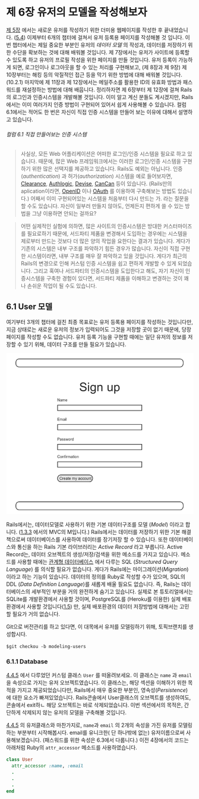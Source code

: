 # 제 6장 유저의 모델을 작성해보자 

[제 5장](Chapter5.md) 에서는 새로운 유저를 작성하기 위한 더미용 웹페이지를 작성한 후 끝내었습니다. ([5.4](Chapter5.md#54-User의-등록-첫-테스트)) 이제부터 6개의 챕터에 걸쳐서 유저 등록용 페이지를 작성해볼 것 입니다. 이번 챕터에서는 제일 중요한 부분인 유저의 *데이터 모델* 의 작성과, 데이터를 저장하기 위한 수단을 확보하는 것에 대해 배워볼 것입니다. 제 7장에서는 유저가 사이트에 등록할 수 있도록 하고 유저의 프로필 작성을 위한 페이지를 만들 것입니다. 유저 등록이 가능하게 되면, 로그인이나 로그아웃을 할 수 있는 처리를 구현해보고, (제 8장과 제 9장) 제 10장부터는 해킹 등의 악질적인 접근 등을 막기 위한 방법에 대해 배워볼 것입니다. (10.2.1) 마지막에 제 11장과 제 12장에서는 메일주소를 활용한 ID의 유효화 방법과 패스워드를 재설정하는 방법에 대해 배웁니다. 정리하자면 제 6장부터 제 12장에 걸쳐 Rails의 로그인과 인증시스템을 개발해볼 것입니다. 이미 알고 계신 분들도 계시겠지만, Rails에서는 이미 여러가지 인증 방법이 구현되어 있어서 쉽게 사용해볼 수 있습니다. 컬럼 6.1에서는 적어도 한 번은 자신이 직접 인증 시스템을 만들어 보는 이유에 대해서 설명하고 있습니다.

###### 컬럼 6.1 직접 만들어보는 인증 시스템

> 사실상, 모든 Web 어플리케이션은 어떠한 로그인/인증 시스템을 필요로 하고 있습니다. 때문에, 많은 Web 프레임워크에서는 이러한 로그인/인증 시스템을 구현하기 위한 많은 선택지를 제공하고 있습니다. Rails도 예외는 아닙니다. 인증(*authentication*) 과 허가(*authorization*) 시스템을 예로 들어보자면, [Clearance](https://github.com/thoughtbot/clearance), [Authlogic](https://github.com/binarylogic/authlogic), [Devise](https://github.com/plataformatec/devise), [CanCan](http://railscasts.com/episodes/192-authorization-with-cancan) 등이 있습니다. (Rails만의 aplication이라면, [OpenID](https://ja.wikipedia.org/wiki/OpenID) 이나 [OAuth](https://ja.wikipedia.org/wiki/OAuth) 를 이용하여 구축해보는 방법도 있습니다.) 어째서 이미 구현되어있는 시스템을 처음부터 다시 만드는 가. 라는 질문을 할 수도 있습니다. 자신이 일부러 만들지 않아도, 언제든지 편하게 쓸 수 있는 방법을 그냥 이용하면 안되는 걸까요?

> 어떤 실제적인 실험에 의하면, 많은 사이트의 인증시스템은 방대한 커스터마이즈를 필요로하기 때문에, 서드파티 제품을 변경해서 도입하는 경우에는 시스템을 제로부터 만드는 것보다 더 많은 양의 작업을 요한다는 결과가 있습니다. 게다가 기존의 시스템은 내부 구조를 파악하기 힘든 경우가 많습니다. 자신이 직접 구현한 시스템이라면, 내부 구조를 매우 잘 파악하고 있을 것입니다. 게다가 최근의 Rails의 변경으로 인해 커스텀 인증 시스템을 쉽고 편하게 개발할 수 있게 되었습니다. 그리고 혹여나 서드파티의 인증시스템을 도입한다고 해도, 자기 자신이 인증시스템을 구축한 경험이 있다면, 서드파티 제품을 이해하고 변경하는 것이 꽤나 손쉬운 작업이 될 수도 있습니다.

## 6.1 User 모델

여기부터 3개의 챕터에 걸친  최종 목표로는 유저 등록용 페이지를 작성하는 것입니다만, 지금 상태로는 새로운 유저의 정보가 입력되어도 그것을 저장할 곳이 없기 때문에, 당장 페이지를 작성할 수도 없습니다. 유저 등록 기능을 구현할 때에는 일단 유저의 정보를 저장할 수 있기 위해, 데이터 구조를 만들 필요가 있습니다.

![](../image/Chapter6/signup_mockup_bootstrap.png)

Rails에서는, 데이터모델로 사용하기 위한 기본 데이터구조를 모델 (*Model*) 이라고 합니다. ([1.3.3](Chapter1.md#133-Model---View--Controller-MVC) 에서의 MVC의 M입니다.) Rails에서는 데이터를 저장하기 위한 기본 해결책으로써 데이터베이스를 사용하여 데이터를 장기저장 할 수 있습니다. 또한 데이터베이스와 통신을 하는 Rails 기본 라이브러리는 *Active Record* 라고 부릅니다. Active Record는, 데이터 오브젝트의 생성/저장/검색을 위한 메소드를 가지고 있습니다. 메소드를 사용할 때에는 [관계형 데이터베이스](https://ja.wikipedia.org/wiki/関係データベース) 에서 다루는 SQL (*Structured Query Language*) 를 의식할 필요가 없습니다. 게다가 Rails에는 마이그레이션(*Migration*) 이라고 하는 기능이 있습니다. 데이터의 정의를 Ruby로 작성할 수가 있으며, SQL의 DDL (*Data Definition Language*)를 새롭게 배울 필요도 없습니다. 즉, Rails는 데이터베이스의 세부적인 부분을 거의 완전하게 숨기고 있습니다. 실제로 본 튜토리얼에서는 SQLite를 개발환경에서 사용할 것이며, PostgreSQL를 (Heroku를 이용한) 실제 배포환경에서 사용할 것입니다([1.5](Chapter1.md#15-배포해보자)) 만, 실제 배포환경의 데이터 저장방법에 대해서는 고민할 필요가 거의 없습니다.



Git으로 버전관리를 하고 있다면, 이 대목에서 유저를 모델링하기 위해, 토픽브랜치를 생성합시다.

`$git checkou -b modeling-users`

### 6.1.1 Database

[4.4.5](Chapter4.md#445-User-Class) 에서 다루었던 커스텀 클래스 `User` 를 떠올려보세요. 이 클래스는 `name` 과 `email` 을 속성으로 가지는 유저 오브젝트였습니다. 이 클래스는, 해당 섹션을 이해하기 위한 목적을 가지고 제공되었습니다만, Rails에서 매우 중요한 부분인, 영속성(*Persistence*) 에 대한 요소가 빠져있었습니다. Rails콘솔에서 User클래스의 오브젝트를 생성하여도, 콘솔에서 exit하ㄴ 해당 오브젝트는 바로 삭제되었습니다. 이번 섹션에서의 목적은, 간단하게 삭제되지 않는 유저의 모델을 구축해볼 것입니다.



[4.4.5](Chapter4.md#445-User-Class) 의 유저클래스와 마찬가지로, `name`과 `email` 의 2개의 속성을 가진 유저를 모델링하는 부분부터 시작해봅시다. email를 유니크한( 단 하나밖에 없는) 유저이름으로써 사용해보겠습니다. (패스워드를 위한 속성은 6.3에서 다룹니다.) 이전 4장에서의 코드는 아래처럼 Ruby의 `attr_accessor` 메소드를 사용하였습니다.

```ruby
class User
  attr_accessor :name, :email
  .
  .
  .
end
```

